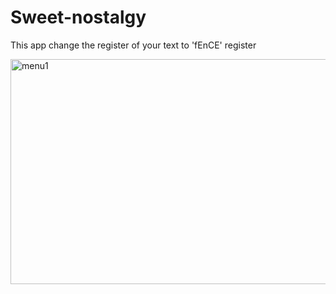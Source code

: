 # Sweet-nostalgy

This app change the register of your text to 'fEnCE' register


<img src="https://sun9-50.userapi.com/impf/ZbyWkC4MVjHU9gbK_kjmo2ZhZ-BuD9AF1HYKqA/FBMErHyqFWA.jpg?size=1539x698&quality=95&sign=e17ee8482f0ea842a5513e2330e65b2b&type=album" alt="menu1" width=600 height=360> 

